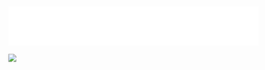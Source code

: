 <a href=#><img src="hello.svg"></a>

![](https://visitor-badge.glitch.me/badge?page_id=akotu235.akotu235)